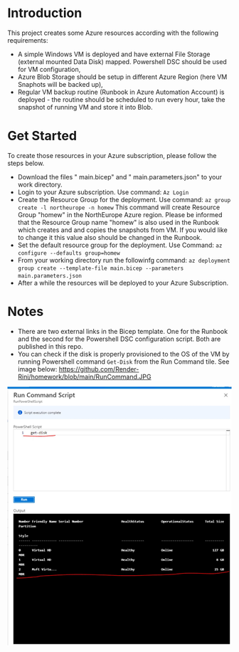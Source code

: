 # Introduction
This project creates some Azure resources according with the following requirements:
- A simple Windows VM is deployed and have external File Storage (external mounted Data Disk) mapped. Powershell DSC should be used for VM configuration,
- Azure Blob Storage should be setup in different Azure Region (here VM Snaphots will be backed up),
- Regular VM backup routine (Runbook in Azure Automation Account) is deployed - the routine should be scheduled to run every hour, take the snapshot of running VM and  store it into Blob.

# Get Started
To create those resources in your Azure subscription, please follow the steps below.
- Download the files " main.bicep" and " main.parameters.json" to your work directory.
- Login to your Azure subscription. Use command: ``` Az Login ```
- Create the Resource Group for the deployment. Use command: ``` az group create -l northeurope -n homew ``` This command will create Resource Group "homew" in the NorthEurope Azure region. Please be informed that the Resource Group name "homew" is also used in the Runbook which creates and and copies the snapshots from VM. If you would like to change it this value also should be changed in the Runbook.
- Set the default resource group for the deployment. Use Command: ``` az configure --defaults group=homew ```
- From your working directory run the followinfg command: ``` az deployment group create --template-file main.bicep --parameters main.parameters.json ```
- After a while the resources will be deployed to your Azure Subscription.

# Notes
- There are two external links in the Bicep template. One for the Runbook and the second for the Powershell DSC configuration script. Both are published in this repo.
- You can check if the disk is properly provisioned to the OS of the VM by running Powershell command ``` Get-Disk ``` from the Run Command tile. See image below:
 https://github.com/Render-Rini/homework/blob/main/RunCommand.JPG
 
 ![This is an image](https://github.com/Render-Rini/homework/blob/main/RunCommand.JPG)

